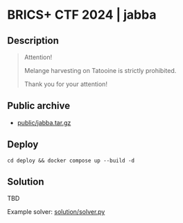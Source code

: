 # BRICS+ CTF 2024 | jabba

## Description

> Attention!
> 
> Melange harvesting on Tatooine is strictly prohibited.
> 
> Thank you for your attention!

## Public archive

- [public/jabba.tar.gz](public/jabba.tar.gz)

## Deploy

```
cd deploy && docker compose up --build -d
```

## Solution

TBD

Example solver: [solution/solver.py](solution/solver.py)
